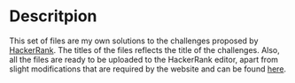 <h1>Descritpion</h1>
<p>	
	This set of files are my own solutions to the challenges proposed 
	by <a href="http://www.hackerrank.com">HackerRank</a>. The titles of the files
	reflects the title of the challenges. Also, all the files are ready to
	be uploaded to the HackerRank editor, apart from slight modifications
	that are required by the website and can be found 
	<a href="http://www.hackerrank.com/environment">here</a>.
</p>